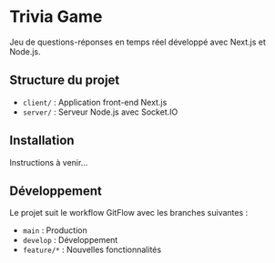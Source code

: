 # Trivia Game

Jeu de questions-réponses en temps réel développé avec Next.js et Node.js.

## Structure du projet

- `client/` : Application front-end Next.js
- `server/` : Serveur Node.js avec Socket.IO

## Installation

Instructions à venir...

## Développement

Le projet suit le workflow GitFlow avec les branches suivantes :
- `main` : Production
- `develop` : Développement
- `feature/*` : Nouvelles fonctionnalités